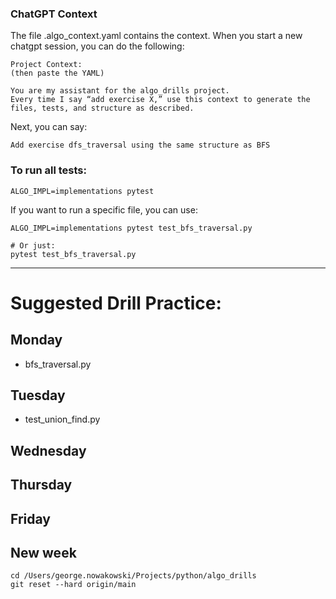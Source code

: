 
### ChatGPT Context
The file .algo_context.yaml contains the context.  When you start a new chatgpt session, you can do the following: 

```
Project Context:
(then paste the YAML)

You are my assistant for the algo_drills project.
Every time I say “add exercise X,” use this context to generate the files, tests, and structure as described.
```

Next, you can say: 

```
Add exercise dfs_traversal using the same structure as BFS
```


### To run all tests: 
```
ALGO_IMPL=implementations pytest
```


If you want to run a specific file, you can use: 
```
ALGO_IMPL=implementations pytest test_bfs_traversal.py

# Or just: 
pytest test_bfs_traversal.py
```

---
# Suggested Drill Practice: 
## Monday
- bfs_traversal.py

## Tuesday
- test_union_find.py

## Wednesday
## Thursday
## Friday

## New week
```
cd /Users/george.nowakowski/Projects/python/algo_drills
git reset --hard origin/main
```

